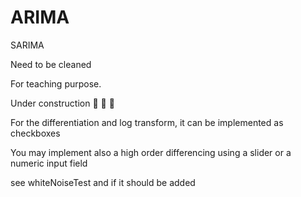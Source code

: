 # ARIMA
SARIMA

Need to be cleaned

For teaching purpose.

Under construction 🚧 🚧 🚧

For the differentiation and log transform, it can be implemented as checkboxes

You may implement also a high order differencing using a slider or a numeric input field

see whiteNoiseTest and if it should be added
